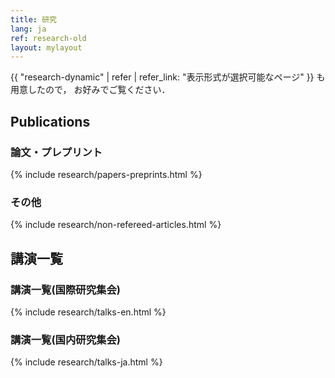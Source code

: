 ```yaml
---
title: 研究
lang: ja
ref: research-old
layout: mylayout
---
```


{{ "research-dynamic" | refer | refer_link: "表示形式が選択可能なページ" }}
も用意したので，
お好みでご覧ください．

## Publications
### 論文・プレプリント
{% include research/papers-preprints.html %}

### その他
{% include research/non-refereed-articles.html %}

## 講演一覧
### 講演一覧(国際研究集会)
{% include research/talks-en.html %}

### 講演一覧(国内研究集会)
{% include research/talks-ja.html %}
